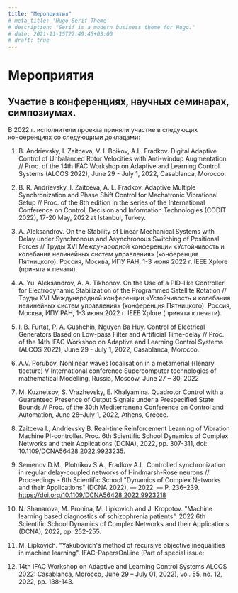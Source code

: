 ```yaml
---
title: "Мероприятия"
# meta_title: 'Hugo Serif Theme'
# description: "Serif is a modern business theme for Hugo."
# date: 2021-11-15T22:49:45+03:00
# draft: true
---
```


# Мероприятия

## Участие в конференциях, научных семинарах, симпозиумах.

В 2022 г. исполнители проекта приняли участие в следующих конференциях со следующими докладами:

1.	B. Andrievsky, I. Zaitceva, V. I. Boikov, A.L. Fradkov. Digital Adaptive Control of Unbalanced Rotor Velocities with Anti-windup Augmentation // Proc. of the 14th IFAC Workshop on Adaptive and Learning Control Systems (ALCOS 2022), June 29 - July 1, 2022, Casablanca, Morocco.

2.	B. R. Andrievsky, I. Zaitceva, A. L. Fradkov. Adaptive Multiple Synchronization and Phase Shift Control for Mechatronic Vibrational Setup // Proc. of the 8th edition in the series of the International Conference on Control, Decision and Information Technologies  (CODIT 2022), 17-20 May, 2022 at Istanbul, Turkey.

3.	A. Aleksandrov. On the Stability of Linear Mechanical Systems with Delay under Synchronous and Asynchronous Switching of Positional Forces // Труды XVI Международной конференции «Устойчивость и колебания нелинейных систем управления» (конференция Пятницкого). Россия, Москва, ИПУ РАН, 1-3 июня 2022 г. IEEE Xplore (принята к печати). 

4.	A. Yu. Aleksandrov, A. A. Tikhonov. On the Use of a PID–like Controller for Electrodynamic Stabilization of the Programmed Satellite Rotation // Труды XVI Международной конференции «Устойчивость и колебания нелинейных систем управления» (конференция Пятницкого). Россия, Москва, ИПУ РАН, 1-3 июня 2022 г. IEEE Xplore (принята к печати).

5.	I. B. Furtat, P. A. Gushchin, Nguyen Ba Huy. Control of Electrical Generators Based on Low-pass Filter and Artificial Time-delay // Proc. of the 14th IFAC Workshop on Adaptive and Learning Control Systems (ALCOS 2022), June 29 - July 1, 2022, Casablanca, Morocco.

6.	A.V. Porubov, Nonlinear waves localisation in a metamerial ({lenary tlecture) V International conference Supercomputer technologies of mathematical Modelling, Russia, Moscow, June 27 – 30, 2022

7.	M. Kuznetsov, S. Vrazhevsky, E. Khalyamina. Quadrotor Control with a Guaranteed Presence of Output Signals under a Prespecified State Bounds // Proc. of the 30th Mediterranena Conference on Control and Automation, June 28–July 1, 2022, Athens, Greece.

8.	Zaitceva I., Andrievsky B. Real-time Reinforcement Learning of Vibration Machine PI-controller. Proc. 6th Scientific School Dynamics of Complex Networks and their Applications (DCNA), 2022, pp. 307-311, doi: 10.1109/DCNA56428.2022.9923235.

9.	Semenov D.M., Plotnikov S.A., Fradkov A.L. Controlled synchronization in regular delay-coupled networks of Hindmarsh-Rose neurons // Proceedings - 6th Scientific School "Dynamics of Complex Networks and their Applications" (DCNA 2022), — 2022. — P. 236–239. https://doi.org/10.1109/DCNA56428.2022.9923218

10.	N. Shanarova, M. Pronina, M. Lipkovich and J. Kropotov. "Machine learning based diagnostics of schizophrenia patients". 2022 6th Scientific School Dynamics of Complex Networks and their Applications (DCNA), 2022, pp. 252-255.

11.	М. Lipkovich. "Yakubovich's method of recursive objective inequalities in machine learning". IFAC-PapersOnLine (Part of special issue:

12.	14th IFAC Workshop on Adaptive and Learning Control Systems ALCOS 2022: Casablanca, Morocco, June 29 – July 01, 2022), vol. 55, no. 12, 2022, pp. 138-143.


